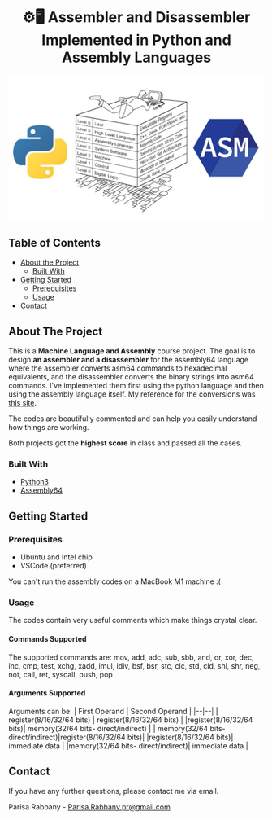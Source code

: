 

# <center> ⚙️🖥 Assembler and Disassembler Implemented in Python and Assembly Languages </center>
![assembly demo](pic.jpg)

## Table of Contents
 * [About the Project](#about-the-project)
	 * [Built With](#built-with)
 * [Getting Started](#getting-started)
	 * [Prerequisites](#prerequisites)
	 * [Usage](#usage)
* [Contact](#contact)

<!-- ABOUT THE PROJECT -->
## About The Project
This is a **Machine Language and Assembly** course project. The goal is to design **an assembler and a disassembler** for the assembly64 language where the assembler converts asm64 commands to hexadecimal equivalents, and the disassembler converts the binary strings into asm64 commands.
I've implemented them first using the python language and then using the assembly language itself. 
My reference for the conversions was [this site](https://defuse.ca/online-x86-assembler.htm). 

The codes are beautifully commented and can help you easily understand how things are working.

Both projects got the **highest score** in class and passed all the cases.

### Built With
* [Python3](https://www.python.org/)
* [Assembly64](http://assembly64.retrohack.se/assembly/)

<!-- GETTING STARTED -->
## Getting Started

### Prerequisites
 - Ubuntu and Intel chip 
 - VSCode (preferred)
 
 You can't run the assembly codes on a MacBook M1 machine :( 

### Usage
The codes contain very useful comments which make things crystal clear.
 
#### Commands Supported
The supported commands are:
mov, add, adc, sub, sbb, and, or, xor, dec, inc, cmp, test, xchg, xadd, imul, idiv, bsf, bsr, stc, clc, std, cld, shl, shr, neg, not, call, ret, syscall, push, pop

#### Arguments Supported
Arguments can be:
| First Operand | Second Operand |
|--|--|
| register(8/16/32/64 bits) | register(8/16/32/64 bits) |
|register(8/16/32/64 bits)| memory(32/64 bits- direct/indirect) |
| memory(32/64 bits- direct/indirect)|register(8/16/32/64 bits)| 
|register(8/16/32/64 bits)| immediate data |
|memory(32/64 bits- direct/indirect)| immediate data |

<!-- CONTACT -->
## Contact
If you have any further questions, please contact me via email.

Parisa Rabbany - Parisa.Rabbany.pr@gmail.com
